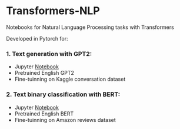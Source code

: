 # Transformers-NLP

Notebooks for Natural Language Processing tasks with Transformers
 
Developed in Pytorch for:

### 1. Text generation with GPT2:
* Jupyter [Notebook](https://github.com/erikycd/Transformers-NLP/blob/main/Finetune_GPT2_eng_textgen.ipynb)
* Pretrained English GPT2
* Fine-tuinning on Kaggle conversation dataset


 
### 2. Text binary classification with BERT:
* Jupyter [Notebook](https://github.com/erikycd/Transformers-NLP/blob/main/Finetune_BERT_eng_classif.ipynb)
* Pretrained English BERT
* Fine-tuinning on Amazon reviews dataset
